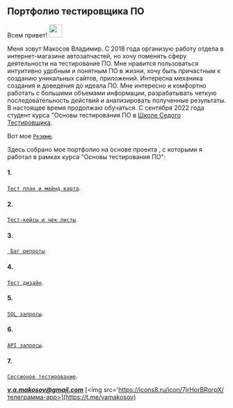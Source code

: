 



## Портфолио тестировщика ПО 

 Всем привет!
  <img src="https://media.giphy.com/media/hvRJCLFzcasrR4ia7z/giphy.gif" width="30px"/>
</h1>
 

Меня зовут Макосов Владимир. 
 C 2018 года организую работу отдела в интернет-магазине автозапчастей, но хочу поменять сферу деятельности на тестирование ПО.
Мне нравится пользоваться интуитивно удобным и понятным ПО в жизни, хочу быть причастным к созданию уникальных сайтов, приложений. Интересна механика создания и доведения до идеала ПО.
Мне интересно и комфортно работать с большими объемами информации, разрабатывать четкую последовательность действий и анализировать полученные результаты.
В настоящее время продолжаю обучаться.
С сентября 2022 года студент курса "Основы тестирования ПО в [Школе Седого Тестировщика](https://sedtest-school.ru/).

Вот мое [```Резюме```](https://novosibirsk.hh.ru/resume/f5d03206ff0b8314160039ed1f6e726a4b596d). 



Здесь собрано мое портфолио на основе проекта , с которыми я работал в рамках курса "Основы тестирования ПО":
 
 #### 1. 
 [```Тест план и майнд карта```](https://docs.google.com/spreadsheets/d/17ct-j2xUs0r2bOyAvmSR40z9K5AIngSeAuoDz002-GM/edit#gid=1099382375).
 #### 2. 
 [```Тест-кейсы и чек листы```](https://docs.google.com/spreadsheets/d/1kNVEC6DmQ-4eW3KGv5gtnpcPsZzldFTSqxwtw7L3nN0/edit#gid=162382526).
 #### 3. 
 [``` Баг репорты```](https://docs.google.com/spreadsheets/d/1od50aSlSG6OdndgELfLuLPidYfcbAu4klpviIQdBwjo/edit#gid=507817152).
 #### 4. 
 [```Тест дизайн```](https://docs.google.com/spreadsheets/d/1PAHORjy-yOKeuwwnIgOsQ06iW84o8S94kY2E7MKG3lE/edit#gid=569724902).
 #### 5. 
 [```SQL запросы```](https://docs.google.com/spreadsheets/d/11xZBE01WkpvuLIxpm7ZQa4Mp4AVqM64VwayhV_QI0YA/edit#gid=1354998212). 
 #### 6. 
 [```API запросы```](https://docs.google.com/spreadsheets/d/1apPxHsBzREPKfYZOL4MWwy4nWjjSw77NW6S_gmiw6jk/edit#gid=816199452).
 #### 7. 
 [```Сессионое тестирование```](https://docs.google.com/spreadsheets/d/13PlN6IOCcTalMaw4tXNEDQ-dlvMM7IYXPmWr6tiByY8/edit#gid=1755086950).
 
 ***<v.a.makosov@gmail.com>*** [<img src='https://icons8.ru/icon/7jrHorBRorpX/телеграмма-app>](https://t.me/vamakosov)  

 
